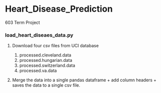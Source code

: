 # Heart_Disease_Prediction
603 Term Project


### load_heart_diseaes_data.py

1. Download four csv files from UCI database
    1. processed.cleveland.data
    2. processed.hungarian.data
    3. processed.switzerland.data
    4. processed.va.data

2. Merge the data into a single pandas dataframe + add column headers +  saves the data to a single csv file.

